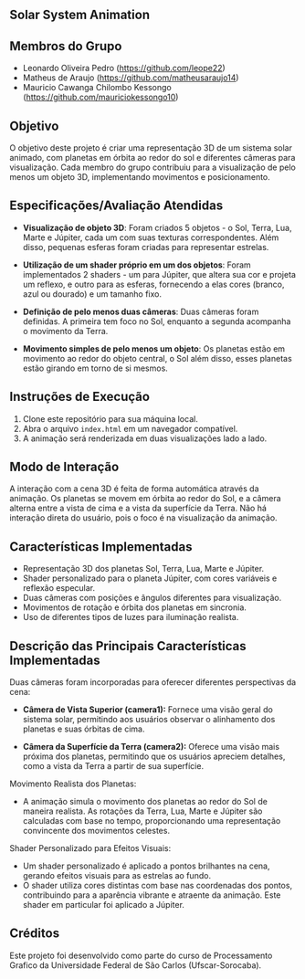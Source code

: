 ## Solar System Animation

## Membros do Grupo

- Leonardo Oliveira Pedro (https://github.com/leope22)
- Matheus de Araujo (https://github.com/matheusaraujo14)
- Mauricio Cawanga Chilombo Kessongo (https://github.com/mauriciokessongo10)

## Objetivo

O objetivo deste projeto é criar uma representação 3D de um sistema solar animado, com planetas em órbita ao redor do sol e diferentes câmeras para visualização. Cada membro do grupo contribuiu para a visualização de pelo menos um objeto 3D, implementando movimentos e posicionamento.

## Especificações/Avaliação Atendidas

- **Visualização de objeto 3D**: Foram criados 5 objetos - o Sol, Terra, Lua, Marte e Júpiter, cada um com suas texturas correspondentes. Além disso, pequenas esferas foram criadas para representar estrelas.

- **Utilização de um shader próprio em um dos objetos**: Foram implementados 2 shaders - um para Júpiter, que altera sua cor e projeta um reflexo, e outro para as esferas, fornecendo a elas cores (branco, azul ou dourado) e um tamanho fixo.

- **Definição de pelo menos duas câmeras**: Duas câmeras foram definidas. A primeira tem foco no Sol, enquanto a segunda acompanha o movimento da Terra.

- **Movimento simples de pelo menos um objeto**: Os planetas estão em movimento ao redor do objeto central, o Sol além disso, esses planetas estão girando em torno de si mesmos.

## Instruções de Execução

1. Clone este repositório para sua máquina local.
2. Abra o arquivo `index.html` em um navegador compatível.
3. A animação será renderizada em duas visualizações lado a lado.


## Modo de Interação

A interação com a cena 3D é feita de forma automática através da animação. Os planetas se movem em órbita ao redor do Sol, e a câmera alterna entre a vista de cima e a vista da superfície da Terra. Não há interação direta do usuário, pois o foco é na visualização da animação.
  
## Características Implementadas

- Representação 3D dos planetas Sol, Terra, Lua, Marte e Júpiter.
- Shader personalizado para o planeta Júpiter, com cores variáveis e reflexão especular.
- Duas câmeras com posições e ângulos diferentes para visualização.
- Movimentos de rotação e órbita dos planetas em sincronia.
- Uso de diferentes tipos de luzes para iluminação realista.

## Descrição das Principais Características Implementadas

Duas câmeras foram incorporadas para oferecer diferentes perspectivas da cena:

- **Câmera de Vista Superior (camera1):** Fornece uma visão geral do sistema solar, permitindo aos usuários observar o alinhamento dos planetas e suas órbitas de cima.

- **Câmera da Superfície da Terra (camera2):** Oferece uma visão mais próxima dos planetas, permitindo que os usuários apreciem detalhes, como a vista da Terra a partir de sua superfície.

Movimento Realista dos Planetas:

- A animação simula o movimento dos planetas ao redor do Sol de maneira realista. As rotações da Terra, Lua, Marte e Júpiter são calculadas com base no tempo, proporcionando uma representação convincente dos movimentos celestes.

Shader Personalizado para Efeitos Visuais:

- Um shader personalizado é aplicado a pontos brilhantes na cena, gerando efeitos visuais para as estrelas ao fundo.
- O shader utiliza cores distintas com base nas coordenadas dos pontos, contribuindo para a aparência vibrante e atraente da animação. Este shader em particular foi aplicado a Júpiter.
 
## Créditos

Este projeto foi desenvolvido como parte do curso de Processamento Grafico da Universidade Federal de São Carlos (Ufscar-Sorocaba).




